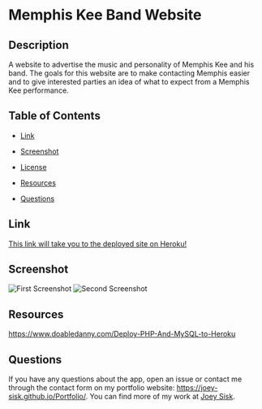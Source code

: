 # Memphis Kee Band Website
<!--- [![License: MIT](https://img.shields.io/badge/License-MIT-yellow.svg)](https://opensource.org/licenses/MIT) -->

## Description

A website to advertise the music and personality of Memphis Kee and his band. The goals for this website are to make contacting Memphis easier and to give interested parties an idea of what to expect from a Memphis Kee performance.

## Table of Contents

* [Link](#Link)

* [Screenshot](#Screenshot)

* [License](#License)

* [Resources](#Resources)

* [Questions](#Questions)

## Link

[This link will take you to the deployed site on Heroku!](http://memphis-kee.herokuapp.com//)

## Screenshot

![First Screenshot](./screenshots/screenshot1.png)
![Second Screenshot](./screenshots/screenshot2.png)

<!---
## License

- MIT

- https://opensource.org/licenses/MIT -->

## Resources

https://www.doabledanny.com/Deploy-PHP-And-MySQL-to-Heroku

## Questions

If you have any questions about the app, open an issue or contact me through the contact form on my portfolio website: https://joey-sisk.github.io/Portfolio/. You can find more of my work at [Joey Sisk](github.com/joey-sisk).
